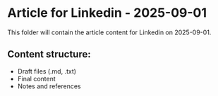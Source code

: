 # Article for Linkedin - 2025-09-01

This folder will contain the article content for Linkedin on 2025-09-01.

## Content structure:
- Draft files (.md, .txt)
- Final content
- Notes and references
